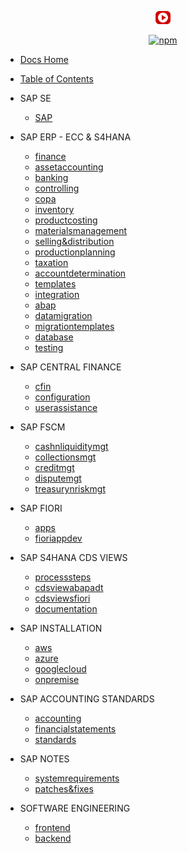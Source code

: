 <!-- docs/_sidebar.md -->
<p align="center">
  <a href="https://sajivfrancis.github.io">
    <img alt="sajivfrancis" src="./images/icon.png" style="max-height: 24px; max-width: 24px;">
  </a>
</p>
<p align="center">
<a href="https://sajivfrancis.github.io/"><img alt="npm" src="https://img.shields.io/badge/-BACK%20TO%20MAIN%20HOMEPAGE-brightgreen"></a>
</p>

- [Docs Home](./)

- [Table of Contents](./documents/index)

- SAP SE
  - [SAP](./SAP/sap/index)

- SAP ERP - ECC & S4HANA

  - [finance](./SAPERP-ECC&S4HANA/finance/index)
  - [assetaccounting](./SAPERP-ECC&S4HANA/assetaccounting/index)
  - [banking](./SAPERP-ECC&S4HANA/banking/index)
  - [controlling](./SAPERP-ECC&S4HANA/controlling/index)
  - [copa](./SAPERP-ECC&S4HANA/copa/index)
  - [inventory](./SAPERP-ECC&S4HANA/inventory/index)
  - [productcosting](./SAPERP-ECC&S4HANA/productcosting/index)
  - [materialsmanagement](./SAPERP-ECC&S4HANA/materialsmanagement/index)
  - [selling&distribution](./SAPERP-ECC&S4HANA/selling&distribution/index)
  - [productionplanning](./SAPERP-ECC&S4HANA/productionplanning/index)
  - [taxation](./SAPERP-ECC&S4HANA/taxation/index)
  - [accountdetermination](./SAPERP-ECC&S4HANA/accountdetermination/index)
  - [templates](./SAPERP-ECC&S4HANA/templates/index)
  - [integration](./SAPERP-ECC&S4HANA/integration/index)
  - [abap](./SAPERP-ECC&S4HANA/abap/index)
  - [datamigration](./SAPERP-ECC&S4HANA/datamigration/index)
  - [migrationtemplates](./SAPERP-ECC&S4HANA/migrationtemplates/index)
  - [database](./SAPERP-ECC&S4HANA/database/index)
  - [testing](./SAPERP-ECC&S4HANA/testing/index)

- SAP CENTRAL FINANCE
  - [cfin](./SAPCENTRALFINANCE/cfin/index)
  - [configuration](./SAPCENTRALFINANCE/configuration/index)
  - [userassistance](./SAPCENTRALFINANCE/userassistance/index)

- SAP FSCM
  - [cashnliquiditymgt](./SAPFSCM/cashnliquiditymgt/index)
  - [collectionsmgt](./SAPFSCM/collectionsmgt/index)
  - [creditmgt](./SAPFSCM/creditmgt/index)
  - [disputemgt](./SAPFSCM/disputemgt/index)
  - [treasurynriskmgt](./SAPFSCM/treasurynriskmgt/index)

- SAP FIORI
  - [apps](./SAPFIORI/apps/index)
  - [fioriappdev](./SAPFIORI/fioriappdev/index)

- SAP S4HANA CDS VIEWS
  - [processsteps](./SAPS4CDSVIEWS/processsteps/index)
  - [cdsviewabapadt](./SAPS4CDSVIEWS/cdsviewabapadt/index)
  - [cdsviewsfiori](./SAPS4CDSVIEWS/cdsviewsfiori/index)
  - [documentation](./SAPS4CDSVIEWS/documentation/index)

- SAP INSTALLATION
  - [aws](./SAPINSTALLATION/AWS/index)
  - [azure](./SAPINSTALLATION/AZURE/index)
  - [googlecloud](./SAPINSTALLATION/GCLOUD/index)
  - [onpremise](./SAPINSTALLATION/ONPREMISE/index)

- SAP ACCOUNTING STANDARDS

  - [accounting](./SAPACCSTANDARDS/accounting/index)
  - [financialstatements](./SAPACCSTANDARDS/financialstatements/index)
  - [standards](./SAPACCSTANDARDS/standards/index)

- SAP NOTES

  - [systemrequirements](./SAPNOTES/systemrequirements/index)
  - [patches&fixes](./SAPNOTES/patches&fixes/index)

- SOFTWARE ENGINEERING

  - [frontend](./SOFTWARE.ENGG/frontend/index)
  - [backend](./SOFTWARE.ENGG/backend/index)